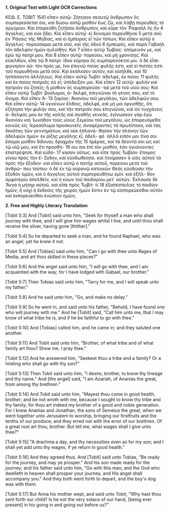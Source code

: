 **1. Original Text with Light OCR Corrections**

ΚΕΦ. Ε.                ΤΩΒΙΤ                       1541
εἶπεν αὐτῷ· Ζήτησον σεαυτῷ ἄνθρωπον ὃς συμπορεύσεταί σοι, καὶ
δώσω αὐτῷ μισθὸν ἕως ζῶ, καὶ λάβῃ πορευθεὶς τὸ ἀργύριον.
Καὶ ἐπορεύθη ζητῆσαι ἄνθρωπον, καὶ εὗρε τὸν Ῥαφαὴλ ὃς ἦν 4
ἄγγελος, καὶ οὐκ ᾔδει. Καὶ εἶπεν αὐτῷ· εἰ δύναμαι πορευθῆναι 5
μετὰ σοῦ ἐν Ῥάγοις τῆς Μηδίας, καὶ εἰ ἔμπειρος εἶ τῶν τόπων;
Καὶ εἶπεν αὐτῷ ὁ ἄγγελος· πορεύσομαι μετὰ σοῦ, καὶ τῆς ὁδοῦ 6
ἔμπειρός, καὶ παρὰ Γαβαὴλ τὸν ἀδελφὸν ἡμῶν ἠυλίσθην. Καὶ 7
εἶπεν αὐτῷ Τωβίας· ὑπόμεινόν με, καὶ ἐρῶ τῷ πατρί μου. Καὶ 8
εἶπεν αὐτῷ· πορεύου, καὶ μὴ χρονίσῃς. Καὶ εἰσελθών, εἶπε τῷ 9
πατρί· ἰδοὺ εὕρηκα ὃς συμπορεύσεταί μοι. ὃ δὲ εἶπε· φώνησον αὐ-
τὸν πρός με, ἵνα ἐπιγνῶ ποίας φυλῆς ἐστι, καὶ εἰ πιστός ἐστι
τοῦ πορευθῆναι μετὰ σοῦ. Καὶ ἐκάλεσεν αὐτόν, καὶ εἰσῆλθε, καὶ 10
ἠσπάσαντο ἀλλήλους. Καὶ εἶπεν αὐτῷ Τωβίτ· ἀδελφέ, ἐκ ποίας 11
φυλῆς καὶ ἐκ ποίας πατριᾶς σὺ εἶ; ὑπόδειξόν μοι. Καὶ εἶπεν 12
αὐτῷ· φυλὴν καὶ πατριὰν σὺ ζητεῖς; ἢ μίσθιον ὃς συμπορεύσε-
ταί μετὰ τοῦ υἱοῦ σου; Καὶ εἶπεν αὐτῷ Τωβίτ· βούλομαι, ἀ-
δελφέ, ἐπιγνῶναι τὸ γένος σου, καὶ τὸ ὄνομα. Καὶ εἶπεν Ἀ- 13
ζαρίας· Ἀνανίου τοῦ μεγάλου, τῶν ἀδελφῶν σου. Καὶ εἶπεν αὐτῷ· 14
ὑγιαίνων ἔλθοις, ἀδελφέ, καὶ μή μοι ὀργισθῇς, ὅτι ἐζήτησα τὴν
φυλήν σου, καὶ τὴν πατριάν σου ἐπιγνῶναι, καὶ σὺ τυγχάνεις ἀ-
δελφός μου ἐκ τῆς καλῆς καὶ ἀγαθῆς γενεᾶς. ἐγίνωσκον γὰρ
ἐγὼ Ἀνανίαν καὶ Ἰωνάθαν τοὺς υἱοὺς Σεμείου τοῦ μεγάλου, ὡς
ἐπορευόμεθα κοινῶς εἰς Ἱεροσόλυμα προσκυνεῖν, ἀναφέροντες τὰ
πρωτότοκα, καὶ τὰς δεκάτας τῶν γεννημάτων, καὶ οὐκ ἐπλανή-
θησαν τὴν πλάνην τῶν ἀδελφῶν ἡμῶν· ἐκ ῥίζης μεγάλης εἶ, ἀδελ-
φέ· ἀλλὰ εἰπόν μοι τίνα σοι ἔσομαι μισθὸν δίδοναι; δραχμὴν τῆς 15
ἡμέρας, καὶ τὰ δέοντά σοι ὡς καὶ τῷ υἱῷ μου, καὶ ἔτι προσθή- 16
σω σοι ἐπὶ τὸν μισθόν, ἐὰν ὑγιαίνοντες ἐπιστρέψητε. Καὶ εὐδό- 17
κησαν οὕτως. καὶ εἶπε πρὸς Τωβίαν· ἕτοιμος γίνου πρὸς τὴν ἔ-
ξοδον, καὶ εὐοδωθείητε. καὶ ἡτοίμασεν ὁ υἱὸς αὐτοῦ τὰ πρὸς τὴν
ἔξοδον· καὶ εἶπεν αὐτῷ ὁ πατὴρ αὐτοῦ, πορεύου μετὰ τοῦ ἀνθρώ-
που τούτου· ὁ δὲ ἐν τῷ οὐρανῷ κατοικῶν Θεὸς εὐοδώσει τὴν
ἔξοδόν ὑμῶν, καὶ ὁ ἄγγελος αὐτοῦ συμπορευθήτω ὑμῖν. καὶ ἐξῆλ-
θον ἀμφότεροι ἀπελθεῖν, καὶ ὁ κύων τοῦ παιδαρίου μετ᾿ αὐτῶν.
Ἐκλαυσε δὲ Ἄννα ἡ μήτηρ αὐτοῦ, καὶ εἶπε πρὸς Τωβίτ· τί 18
ἐξαπέστειλας τὸ παιδίον ἡμῶν; ἢ οὐχὶ ἡ ἔκδοσις τῆς χειρός ἡμῶν ἔστιν ἐν τῷ εἰσπορεύεσθαι αὐτὸν καὶ ἐκπορεύεσθαι ἐνώπιον ἡμῶν;

**2. Free and Highly Literary Translation**

[Tobit 5:3]
And [Tobit] said unto him, "Seek for thyself a man who shall journey with thee, and I will give him wages whilst I live, and until thou shalt receive the silver, having gone [thither]."

[Tobit 5:4]
So he departed to seek a man, and he found Raphael, who was an angel, yet he knew it not.

[Tobit 5:5]
And [Tobias] said unto him, "Can I go with thee unto Rages of Media, and art thou skilled in these places?"

[Tobit 5:6]
And the angel said unto him, "I will go with thee, and I am acquainted with the way; for I have lodged with Gabael, our brother."

[Tobit 5:7]
Then Tobias said unto him, "Tarry for me, and I will speak unto my father."

[Tobit 5:8]
And he said unto him, "Go, and make no delay."

[Tobit 5:9]
So he went in, and said unto his father, "Behold, I have found one who will journey with me." And he [Tobit] said, "Call him unto me, that I may know of what tribe he is, and if he be faithful to go with thee."

[Tobit 5:10]
And [Tobias] called him, and he came in; and they saluted one another.

[Tobit 5:11]
And Tobit said unto him, "Brother, of what tribe and of what family art thou? Show me, I pray thee."

[Tobit 5:12]
And he answered him, "Seekest thou a tribe and a family? Or a hireling who shall go with thy son?"

[Tobit 5:13]
Then Tobit said unto him, "I desire, brother, to know thy lineage and thy name." And [the angel] said, "I am Azariah, of Ananias the great, from among thy brethren."

[Tobit 5:14]
And Tobit said unto him, "Mayest thou come in good health, brother; and be not wroth with me, because I sought to know thy tribe and thy family; for thou art indeed my brother of a good and noble generation. For I knew Ananias and Jonathan, the sons of Semeius the great, when we went together unto Jerusalem to worship, bringing our firstfruits and the tenths of our produce; and they erred not with the error of our brethren. Of a great root art thou, brother. But tell me, what wages shall I give unto thee?"

[Tobit 5:15]
"A drachma a day, and thy necessities even as for my son; and I shall yet add unto thy wages, if ye return in good health."

[Tobit 5:16]
And they agreed thus. And [Tobit] said unto Tobias, "Be ready for the journey, and may ye prosper." And his son made ready for the journey; and his father said unto him, "Go with this man; and the God who dwelleth in heaven shall prosper your journey, and His angel shall accompany you." And they both went forth to depart, and the boy's dog was with them.

[Tobit 5:17]
But Anna his mother wept, and said unto Tobit, "Why hast thou sent forth our child? Is he not the very solace of our hand, [being ever present] in his going in and going out before us?"